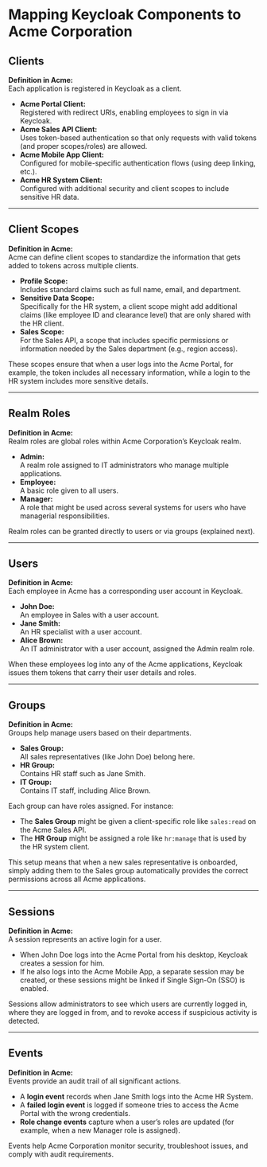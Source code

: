 # Mapping Keycloak Components to Acme Corporation

## Clients

**Definition in Acme:**  
Each application is registered in Keycloak as a client.

- **Acme Portal Client:**  
  Registered with redirect URIs, enabling employees to sign in via Keycloak.
- **Acme Sales API Client:**  
  Uses token-based authentication so that only requests with valid tokens (and proper scopes/roles) are allowed.
- **Acme Mobile App Client:**  
  Configured for mobile-specific authentication flows (using deep linking, etc.).
- **Acme HR System Client:**  
  Configured with additional security and client scopes to include sensitive HR data.

---

## Client Scopes

**Definition in Acme:**  
Acme can define client scopes to standardize the information that gets added to tokens across multiple clients.

- **Profile Scope:**  
  Includes standard claims such as full name, email, and department.
- **Sensitive Data Scope:**  
  Specifically for the HR system, a client scope might add additional claims (like employee ID and clearance level) that are only shared with the HR client.
- **Sales Scope:**  
  For the Sales API, a scope that includes specific permissions or information needed by the Sales department (e.g., region access).

These scopes ensure that when a user logs into the Acme Portal, for example, the token includes all necessary information, while a login to the HR system includes more sensitive details.

---

## Realm Roles

**Definition in Acme:**  
Realm roles are global roles within Acme Corporation’s Keycloak realm.

- **Admin:**  
  A realm role assigned to IT administrators who manage multiple applications.
- **Employee:**  
  A basic role given to all users.
- **Manager:**  
  A role that might be used across several systems for users who have managerial responsibilities.

Realm roles can be granted directly to users or via groups (explained next).

---

## Users

**Definition in Acme:**  
Each employee in Acme has a corresponding user account in Keycloak.

- **John Doe:**  
  An employee in Sales with a user account.
- **Jane Smith:**  
  An HR specialist with a user account.
- **Alice Brown:**  
  An IT administrator with a user account, assigned the Admin realm role.

When these employees log into any of the Acme applications, Keycloak issues them tokens that carry their user details and roles.

---

## Groups

**Definition in Acme:**  
Groups help manage users based on their departments.

- **Sales Group:**  
  All sales representatives (like John Doe) belong here.
- **HR Group:**  
  Contains HR staff such as Jane Smith.
- **IT Group:**  
  Contains IT staff, including Alice Brown.

Each group can have roles assigned. For instance:

- The **Sales Group** might be given a client-specific role like `sales:read` on the Acme Sales API.
- The **HR Group** might be assigned a role like `hr:manage` that is used by the HR system client.

This setup means that when a new sales representative is onboarded, simply adding them to the Sales group automatically provides the correct permissions across all Acme applications.

---

## Sessions

**Definition in Acme:**  
A session represents an active login for a user.

- When John Doe logs into the Acme Portal from his desktop, Keycloak creates a session for him.
- If he also logs into the Acme Mobile App, a separate session may be created, or these sessions might be linked if Single Sign-On (SSO) is enabled.

Sessions allow administrators to see which users are currently logged in, where they are logged in from, and to revoke access if suspicious activity is detected.

---

## Events

**Definition in Acme:**  
Events provide an audit trail of all significant actions.

- A **login event** records when Jane Smith logs into the Acme HR System.
- A **failed login event** is logged if someone tries to access the Acme Portal with the wrong credentials.
- **Role change events** capture when a user’s roles are updated (for example, when a new Manager role is assigned).

Events help Acme Corporation monitor security, troubleshoot issues, and comply with audit requirements.
